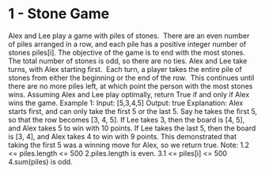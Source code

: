  # 1 - Stone Game

Alex and Lee play a game with piles of stones.  There are an even number of piles arranged in a row, and each pile has a positive integer number of stones piles[i].
The objective of the game is to end with the most stones.  The total number of stones is odd, so there are no ties.
Alex and Lee take turns, with Alex starting first.  Each turn, a player takes the entire pile of stones from either the beginning or the end of the row.  This continues until there are no more piles left, at which point the person with the most stones wins.
Assuming Alex and Lee play optimally, return True if and only if Alex wins the game.
Example 1:
Input: [5,3,4,5]
Output: true
Explanation: 
Alex starts first, and can only take the first 5 or the last 5.
Say he takes the first 5, so that the row becomes [3, 4, 5].
If Lee takes 3, then the board is [4, 5], and Alex takes 5 to win with 10 points.
If Lee takes the last 5, then the board is [3, 4], and Alex takes 4 to win with 9 points.
This demonstrated that taking the first 5 was a winning move for Alex, so we return true.
Note:
1.2 <= piles.length <= 500
2.piles.length is even.
3.1 <= piles[i] <= 500
4.sum(piles) is odd.
